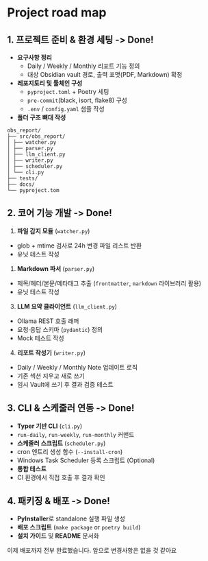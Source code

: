 
# Project road map

## 1. 프로젝트 준비 & 환경 세팅 -> Done!
- **요구사항 정리**  
  - Daily / Weekly / Monthly 리포트 기능 정의  
  - 대상 Obsidian vault 경로, 출력 포맷(PDF, Markdown) 확정  
- **레포지토리 및 툴체인 구성**  
  - `pyproject.toml` + Poetry 세팅  
  - `pre-commit`(black, isort, flake8) 구성 
  - `.env` / `config.yaml` 샘플 작성  
- **폴더 구조 뼈대 작성** 
```
obs_report/  
├── src/obs_report/  
│ ├── watcher.py  
│ ├── parser.py  
│ ├── llm_client.py  
│ ├── writer.py  
│ ├── scheduler.py  
│ └── cli.py  
├── tests/  
├── docs/  
└── pyproject.tom
```

## 2. 코어 기능 개발 -> Done!
1. **파일 감지 모듈** (`watcher.py`)  
 - glob + mtime 검사로 24h 변경 파일 리스트 반환  
 - 유닛 테스트 작성  
1. **Markdown 파서** (`parser.py`)  
 - 제목/헤더/본문/메타태그 추출 (`frontmatter`, `markdown` 라이브러리 활용)  
 - 유닛 테스트 작성  
3. **LLM 요약 클라이언트** (`llm_client.py`)  
 - Ollama REST 호출 래퍼  
 - 요청·응답 스키마 (`pydantic`) 정의  
 - Mock 테스트 작성  
4. **리포트 작성기** (`writer.py`)  
 - Daily / Weekly / Monthly Note 업데이트 로직  
 - 기존 섹션 지우고 새로 쓰기  
 - 임시 Vault에 쓰기 후 결과 검증 테스트

## 3. CLI & 스케줄러 연동 -> Done!
- **Typer 기반 CLI** (`cli.py`)  
- `run-daily`, `run-weekly`, `run-monthly` 커맨드  
- **스케줄러 스크립트** (`scheduler.py`)  
- cron 엔트리 생성 함수 (`--install-cron`)  
- Windows Task Scheduler 등록 스크립트 (Optional)  
- **통합 테스트**  
- CI 환경에서 직접 호출 후 결과 확인

## 4. 패키징 & 배포 -> Done!
- **PyInstaller**로 standalone 실행 파일 생성  
- **배포 스크립트** (`make package` or `poetry build`)  
- **설치 가이드** 및 **README** 문서화



이제 배포까지 전부 완료했습니다. 앞으로 변경사항은 없을 것 같아요